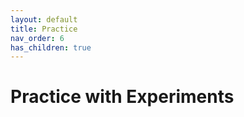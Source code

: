 ```yaml
---
layout: default
title: Practice
nav_order: 6
has_children: true
---
```


# Practice with Experiments

